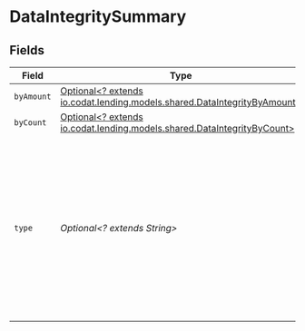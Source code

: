 # DataIntegritySummary


## Fields

| Field                                                                                                                                                                                                                                                            | Type                                                                                                                                                                                                                                                             | Required                                                                                                                                                                                                                                                         | Description                                                                                                                                                                                                                                                      |
| ---------------------------------------------------------------------------------------------------------------------------------------------------------------------------------------------------------------------------------------------------------------- | ---------------------------------------------------------------------------------------------------------------------------------------------------------------------------------------------------------------------------------------------------------------- | ---------------------------------------------------------------------------------------------------------------------------------------------------------------------------------------------------------------------------------------------------------------- | ---------------------------------------------------------------------------------------------------------------------------------------------------------------------------------------------------------------------------------------------------------------- |
| `byAmount`                                                                                                                                                                                                                                                       | [Optional<? extends io.codat.lending.models.shared.DataIntegrityByAmount>](../../models/shared/DataIntegrityByAmount.md)                                                                                                                                         | :heavy_minus_sign:                                                                                                                                                                                                                                               | N/A                                                                                                                                                                                                                                                              |
| `byCount`                                                                                                                                                                                                                                                        | [Optional<? extends io.codat.lending.models.shared.DataIntegrityByCount>](../../models/shared/DataIntegrityByCount.md)                                                                                                                                           | :heavy_minus_sign:                                                                                                                                                                                                                                               | N/A                                                                                                                                                                                                                                                              |
| `type`                                                                                                                                                                                                                                                           | *Optional<? extends String>*                                                                                                                                                                                                                                     | :heavy_minus_sign:                                                                                                                                                                                                                                               | The data type which the data type in the URL has been matched against. For example, if you've matched accountTransactions and banking-transactions, and you call this endpoint with accountTransactions in the URL, this property would be banking-transactions. |
